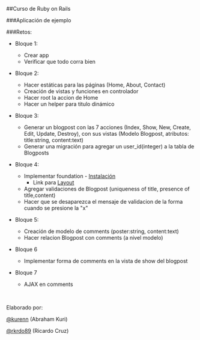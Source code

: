 ##Curso de Ruby on Rails

###Aplicación de ejemplo


###Retos:

- Bloque 1:
	- Crear app
	- Verificar que todo corra bien

- Bloque 2:
	- Hacer estáticas para las páginas (Home, About, Contact)
	- Creación de vistas y funciones en controlador
	- Hacer root la accion de Home
	- Hacer un helper para titulo dinámico
- Bloque 3:
	- Generar un blogpost con las 7 acciones (Index, Show, New, Create, Edit, Update, Destroy), con sus vistas (Modelo Blogpost, atributos: title:string, content:text)
	- Generar una migración para agregar un user_id(integer) a la tabla de Blogposts
- Bloque 4:
	- Implementar foundation - [Instalación](http://foundation.zurb.com/docs/rails.html)
    	- Link para [Layout](https://gist.github.com/rkrdo/5118049)
	- Agregar validaciones de Blogpost (uniqueness of title, presence of title,content)
  - Hacer que se desaparezca el mensaje de validacion de la forma cuando se presione la "x"
- Bloque 5:
	- Creación de modelo de comments (poster:string, content:text)
	- Hacer relacion Blogpost con comments (a nivel modelo)
- Bloque 6
	- Implementar forma de comments en la vista de show del blogpost
- Bloque 7
	- AJAX en comments

<br>

Elaborado por:

[@kurenn](http://twitter.com/kurenn) (Abraham Kuri)

[@rkrdo89](http://twitter.com/rkrdo89) (Ricardo Cruz)

